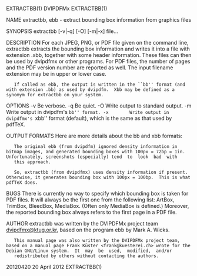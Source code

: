 EXTRACTBB(1)                                                                                       DVIPDFMx                                                                                      EXTRACTBB(1)



NAME
       extractbb, ebb - extract bounding box information from graphics files

SYNOPSIS
       extractbb [-v|-q] [-O] [-m|-x] file...

DESCRIPTION
       For each JPEG, PNG, or PDF file given on the command line, extractbb extracts the bounding box information and writes it into a file with extension .xbb, together with some header information. These
       files can then be used by dvipdfmx or other programs. For PDF files, the number of pages and the PDF version number are reported as well.  The input filename extension may be in upper or lower case.

       If called as ebb, the output is written in the ``bb'' format (and with extension .bb) as used by dvipdfm.  Xbb may be defined as a synomym for extractbb on your system.

OPTIONS
       -v        Be verbose.
       -q        Be quiet.
       -O        Write output to standard output.
       -m        Write output in dvipdfm's ``bb'' format.
       -x        Write output in dvipdfmx's ``xbb'' format (default), which is the same as that used by pdfTeX.

OUTPUT FORMATS
       Here are more details about the bb and xbb formats:

       The original ebb (from dvipdfm) ignored density information in bitmap images, and generated bounding boxes with 100px = 72bp = 1in.  Unfortunately, screenshots (especially) tend  to  look  bad  with
       this approach.

       So, extractbb (from dvipdfmx) uses density information if present.  Otherwise, it generates bounding box with 100px = 100bp.  This is what pdfTeX does.

BUGS
       There  is currently no way to specify which bounding box is taken for PDF files. It will always be the first one from the following list: ArtBox, TrimBox, BleedBox, MediaBox. (Often only MediaBox is
       defined.) Moreover, the reported bounding box always refers to the first page in a PDF file.

AUTHOR
       extractbb was written by the DVIPDFMx project team <dvipdfmx@ktug.or.kr>, based on the program ebb by Mark A. Wicks.

       This manual page was also written by the DVIPDFMx project team, based on a manual page Frank Küster <frank@kuesterei.ch> wrote for the Debian GNU/Linux system.  It  may  be  used,  modified,  and/or
       redistributed by others without contacting the authors.



20120420                                                                                        20 April 2012                                                                                    EXTRACTBB(1)
